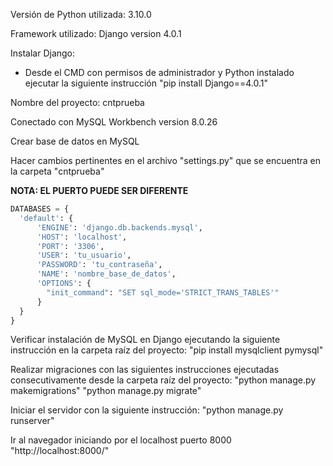 Versión de Python utilizada: 3.10.0

Framework utilizado: Django version 4.0.1

Instalar Django:

- Desde el CMD con permisos de administrador y Python instalado ejecutar la siguiente instrucción "pip install Django==4.0.1"

Nombre del proyecto: cntprueba

Conectado con MySQL Workbench version 8.0.26

Crear base de datos en MySQL

Hacer cambios pertinentes en el archivo "settings.py" que se encuentra en la carpeta "cntprueba"

**NOTA: EL PUERTO PUEDE SER DIFERENTE**
```python
DATABASES = {
  'default': {
	  'ENGINE': 'django.db.backends.mysql',
	  'HOST': 'localhost',
	  'PORT': '3306',
	  'USER': 'tu_usuario',
	  'PASSWORD': 'tu_contraseña',
	  'NAME': 'nombre_base_de_datos',
	  'OPTIONS': {
	    "init_command": "SET sql_mode='STRICT_TRANS_TABLES'"
	  }
  }
} 
 ```
Verificar instalación de MySQL en Django ejecutando la siguiente instrucción en la carpeta raíz del proyecto: "pip install mysqlclient pymysql"

Realizar migraciones con las siguientes instrucciones ejecutadas consecutivamente desde la carpeta raíz del proyecto: "python manage.py makemigrations" "python manage.py migrate"

Iniciar el servidor con la siguiente instrucción: "python manage.py runserver"

Ir al navegador iniciando por el localhost puerto 8000 "http://localhost:8000/"
